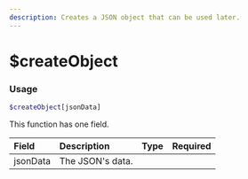 ```yaml
---
description: Creates a JSON object that can be used later.
---
```


# $createObject
### Usage
```php
$createObject[jsonData]
```

This function has one field.

| Field | Description | Type | Required |
| :--- | :--- | :--- | :---
| jsonData | The JSON's data.